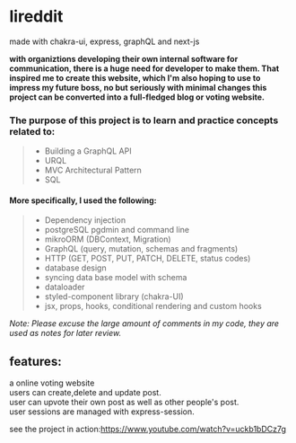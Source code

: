 # lireddit

made with chakra-ui, express, graphQL and next-js

**with organiztions developing their own internal software for communication, there is a huge need for developer to make them. That inspired me to create this website, which I'm also hoping to use to impress my future boss, no but seriously with minimal changes this project can be converted into a full-fledged blog or voting website.** 

### The purpose of this project is to learn and practice concepts related to:<br />
> * Building a GraphQL API
> * URQL
> * MVC Architectural Pattern
> * SQL

#### More specifically, I used the following:
> * Dependency injection
> * postgreSQL pgdmin and command line
> * mikroORM (DBContext, Migration)
> * GraphQL (query, mutation, schemas and fragments)
> * HTTP (GET, POST, PUT, PATCH, DELETE, status codes)
> * database design 
> * syncing data base model with schema
> * dataloader
> * styled-component library (chakra-UI)  
> * jsx, props, hooks, conditional rendering and custom hooks

_Note: Please excuse the large amount of comments in my code, they are used as notes for later review._

## features: <br />
a online voting website </br>
users can create,delete and update post. </br>
user can upvote their own post as well as other people's post. </br>
user sessions are managed with express-session.

see the project in action:https://www.youtube.com/watch?v=uckb1bDCz7g
